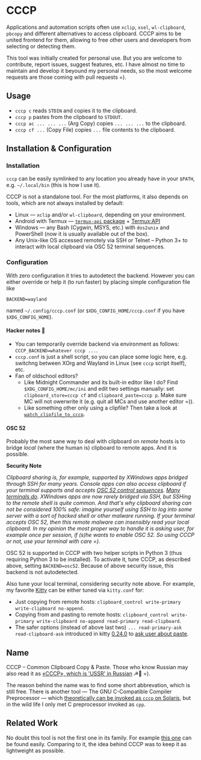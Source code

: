 # CCCP

Applications and automation scripts often use `xclip`, `xsel`, `wl-clipboard`, `pbcopy` and different alternatives to access clipboard.
CCCP aims to be united frontend for them, allowing to free other users and developers from selecting or detecting them.

This tool was initially created for personal use. But you are welcome to contribute, report issues, suggest features, etc.
I have almost no time to maintain and develop it beyound my personal needs, so the most welcome requests are those coming with pull requests =).

## Usage

* `cccp c` reads `STDIN` and copies it to the clipboard.
* `cccp p` pastes from the clipboard to `STDOUT`.
* `cccp ac ... ... ...` (Arg Copy) copies `... ... ...` to the clipboard.
* `cccp cf ...` (Copy File) copies `...` file contents to the clipboard.

## Installation & Configuration

### Installation

`cccp` can be easily symlinked to any location you already have in your `$PATH`, e.g. `~/.local/bin` (this is how I use it).

CCCP is not a standalone tool. For the most platforms, it also depends on tools, which are not always installed by default:

* Linux — `xclip` and/or `wl-clipboard`, depending on your environment.
* Android with Termux — [`termux-api` package](https://github.com/termux/termux-api-package) + [Termux:API](https://github.com/termux/termux-api)
* Windows — any Bash (Cygwin, MSYS, etc.) with `dos2unix` and PowerShell (now it is usually available out of the box).
* Any Unix-like OS accessed remotely via SSH or Telnet – Python 3+ to interact with local clipboard via OSC 52 terminal sequences.

### Configuration

With zero configuration it tries to autodetect the backend. However you can either override or help it (to run faster) by placing simple configuration file like

```
BACKEND=wayland
```

named `~/.config/cccp.conf` (or `$XDG_CONFIG_HOME/cccp.conf` if you have `$XDG_CONFIG_HOME`).

#### Hacker notes 🧔

* You can temporarily override backend via environment as follows: `CCCP_BACKEND=whatever cccp ...`.
* `cccp.conf` is just a shell script, so you can place some logic here, e.g. switchng between XOrg and Wayland in Linux (see `cccp` script itself), etc.
* Fan of oldschool editors?
  * Like Midnight Commander and its built-in editor like I do? Find `$XDG_CONFIG_HOME/mc/ini` and edit two settings manually: set `clipboard_store=cccp cf` and 
`clipboard_paste=cccp p`. Make sure MC will not owerwrite it (e.g. quit all MCs and use another editor =)).
  * Like something other only using a clipfile? Then take a look at [`watch_clipfile_to_cccp`](utilities/watch_clipfile_to_cccp).

#### OSC 52

Probably the most sane way to deal with clipboard on *remote* hosts is to bridge *local* (where the human is) clipboard to remote apps.
And it is possible.

**Security Note**

*Clipboard sharing is, for example, supported by XWindows apps bridged through SSH for many years.
Console apps can also access clipboard if your terminal supports and accepts
[OSC 52 control sequences](https://invisible-island.net/xterm/ctlseqs/ctlseqs.html#h3-Operating-System-Commands).
[Many terminals do](https://www.reddit.com/r/vim/comments/k1ydpn/a_guide_on_how_to_copy_text_from_anywhere/).
XWindows apps are now rarely bridged via SSH, but SSHing to the remote shell is quite common.
And that's why clipboard sharing can not be considered 100% safe: imagine yourself using SSH to log into some server with
a sort of hacked shell or other malware running.
If your terminal accepts OSC 52, then this remote malware can insensibly read your local clipboard.
In my opinion the most proper way to handle it is asking user, for example once per session, if (s)he wants to enable OSC 52.
So using CCCP or not, use your terminal with care =).*

OSC 52 is supported in CCCP with two helper scripts in Python 3 (thus requiring Python 3 to be installed).
To activate it, tune CCCP, as described above, setting `BACKEND=osc52`. Because of above security issue, this backend is not autodetected.

Also tune your local terminal, considering security note above. For example, my favorite [Kitty](https://sw.kovidgoyal.net/kitty/) can be either tuned via `kitty.conf` for:

* Just copying from remote hosts: `clipboard_control write-primary write-clipboard no-append`.
* Copying from and pasting to remote hosts: `clipboard_control write-primary write-clipboard no-append read-primary read-clipboard`.
* The safer options (instead of above last two) `... read-primary-ask read-clipboard-ask` introduced in kitty [0.24.0](https://github.com/kovidgoyal/kitty/releases/tag/v0.24.0) to [ask user about paste](https://github.com/kovidgoyal/kitty/issues/4022).

## Name

CCCP – Common Clipboard Copy &amp; Paste. Those who know Russian may also read it as [«СССР», which is 'USSR' in Russian](https://en.wikipedia.org/wiki/Soviet_Union) ☭🐻 =).

The reason behind the name was to find some short abbrevation, which is still free. There is another tool — The GNU C-Compatible Compiler Preprocessor — which [theoretically can be invoked as `cccp` on Solaris](https://www.opennet.ru/man.shtml?topic=cccp&category=1), but in the wild life I only met C preprocessor invoked as `cpp`.

## Related Work

No doubt this tool is not the first one in its family.
For example [this one](https://github.com/sindresorhus/clipboard-cli) can be found easily.
Comparing to it, the idea behind CCCP was to keep it as lightweight as possible.
